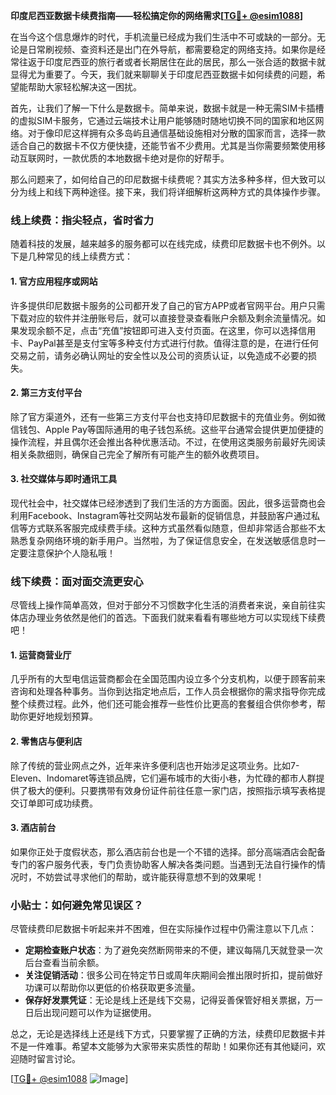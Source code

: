 **印度尼西亚数据卡续费指南——轻松搞定你的网络需求[[TG💪+ @esim1088](https://t.me/s/esim1088)]**

在当今这个信息爆炸的时代，手机流量已经成为我们生活中不可或缺的一部分。无论是日常刷视频、查资料还是出门在外导航，都需要稳定的网络支持。如果你是经常往返于印度尼西亚的旅行者或者长期居住在此的居民，那么一张合适的数据卡就显得尤为重要了。今天，我们就来聊聊关于印度尼西亚数据卡如何续费的问题，希望能帮助大家轻松解决这一困扰。

首先，让我们了解一下什么是数据卡。简单来说，数据卡就是一种无需SIM卡插槽的虚拟SIM卡服务，它通过云端技术让用户能够随时随地切换不同的国家和地区网络。对于像印尼这样拥有众多岛屿且通信基础设施相对分散的国家而言，选择一款适合自己的数据卡不仅方便快捷，还能节省不少费用。尤其是当你需要频繁使用移动互联网时，一款优质的本地数据卡绝对是你的好帮手。

那么问题来了，如何给自己的印尼数据卡续费呢？其实方法多种多样，但大致可以分为线上和线下两种途径。接下来，我们将详细解析这两种方式的具体操作步骤。

### 线上续费：指尖轻点，省时省力

随着科技的发展，越来越多的服务都可以在线完成，续费印尼数据卡也不例外。以下是几种常见的线上续费方式：

#### 1. 官方应用程序或网站
许多提供印尼数据卡服务的公司都开发了自己的官方APP或者官网平台。用户只需下载对应的软件并注册账号后，就可以直接登录查看账户余额及剩余流量情况。如果发现余额不足，点击“充值”按钮即可进入支付页面。在这里，你可以选择信用卡、PayPal甚至是支付宝等多种支付方式进行付款。值得注意的是，在进行任何交易之前，请务必确认网址的安全性以及公司的资质认证，以免造成不必要的损失。

#### 2. 第三方支付平台
除了官方渠道外，还有一些第三方支付平台也支持印尼数据卡的充值业务。例如微信钱包、Apple Pay等国际通用的电子钱包系统。这些平台通常会提供更加便捷的操作流程，并且偶尔还会推出各种优惠活动。不过，在使用这类服务前最好先阅读相关条款细则，确保自己完全了解所有可能产生的额外收费项目。

#### 3. 社交媒体与即时通讯工具
现代社会中，社交媒体已经渗透到了我们生活的方方面面。因此，很多运营商也会利用Facebook、Instagram等社交网站发布最新的促销信息，并鼓励客户通过私信等方式联系客服完成续费手续。这种方式虽然看似随意，但却非常适合那些不太熟悉复杂网络环境的新手用户。当然啦，为了保证信息安全，在发送敏感信息时一定要注意保护个人隐私哦！

### 线下续费：面对面交流更安心

尽管线上操作简单高效，但对于部分不习惯数字化生活的消费者来说，亲自前往实体店办理业务依然是他们的首选。下面我们就来看看有哪些地方可以实现线下续费吧！

#### 1. 运营商营业厅
几乎所有的大型电信运营商都会在全国范围内设立多个分支机构，以便于顾客前来咨询和处理各种事务。当你到达指定地点后，工作人员会根据你的需求指导你完成整个续费过程。此外，他们还可能会推荐一些性价比更高的套餐组合供你参考，帮助你更好地规划预算。

#### 2. 零售店与便利店
除了传统的营业网点之外，近年来许多便利店也开始涉足这项业务。比如7-Eleven、Indomaret等连锁品牌，它们遍布城市的大街小巷，为忙碌的都市人群提供了极大的便利。只要携带有效身份证件前往任意一家门店，按照指示填写表格提交订单即可成功续费。

#### 3. 酒店前台
如果你正处于度假状态，那么酒店前台也是一个不错的选择。部分高端酒店会配备专门的客户服务代表，专门负责协助客人解决各类问题。当遇到无法自行操作的情况时，不妨尝试寻求他们的帮助，或许能获得意想不到的效果呢！

### 小贴士：如何避免常见误区？

尽管续费印尼数据卡听起来并不困难，但在实际操作过程中仍需注意以下几点：

- **定期检查账户状态**：为了避免突然断网带来的不便，建议每隔几天就登录一次后台查看当前余额。
- **关注促销活动**：很多公司在特定节日或周年庆期间会推出限时折扣，提前做好功课可以帮助你以更低的价格获取更多流量。
- **保存好发票凭证**：无论是线上还是线下交易，记得妥善保管好相关票据，万一日后出现问题可以作为证据使用。

总之，无论是选择线上还是线下方式，只要掌握了正确的方法，续费印尼数据卡并不是一件难事。希望本文能够为大家带来实质性的帮助！如果你还有其他疑问，欢迎随时留言讨论。

[[TG💪+ @esim1088](https://t.me/s/esim1088) ![Image](https://i.postimg.cc/4NQfJmqS/Snipaste-2025-05-13-00-14-12.png)]